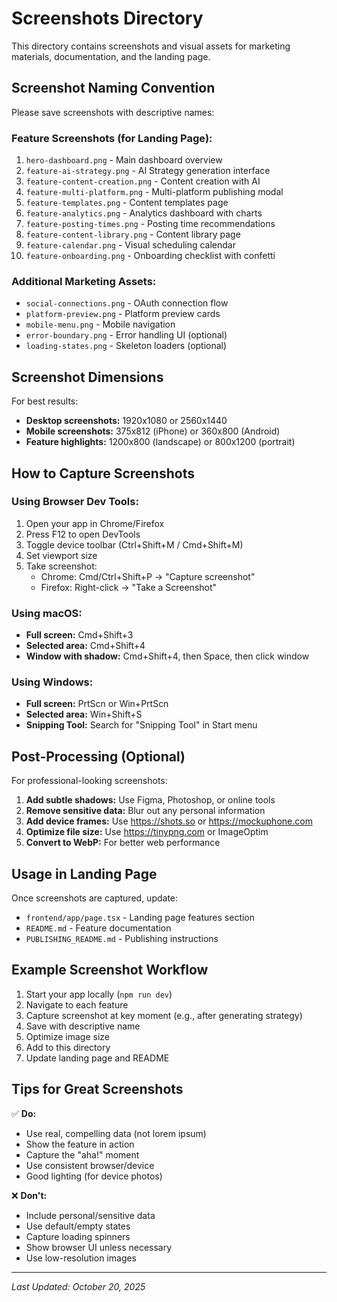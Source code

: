 # Screenshots Directory

This directory contains screenshots and visual assets for marketing materials, documentation, and the landing page.

## Screenshot Naming Convention

Please save screenshots with descriptive names:

### Feature Screenshots (for Landing Page):
1. `hero-dashboard.png` - Main dashboard overview
2. `feature-ai-strategy.png` - AI Strategy generation interface
3. `feature-content-creation.png` - Content creation with AI
4. `feature-multi-platform.png` - Multi-platform publishing modal
5. `feature-templates.png` - Content templates page
6. `feature-analytics.png` - Analytics dashboard with charts
7. `feature-posting-times.png` - Posting time recommendations
8. `feature-content-library.png` - Content library page
9. `feature-calendar.png` - Visual scheduling calendar
10. `feature-onboarding.png` - Onboarding checklist with confetti

### Additional Marketing Assets:
- `social-connections.png` - OAuth connection flow
- `platform-preview.png` - Platform preview cards
- `mobile-menu.png` - Mobile navigation
- `error-boundary.png` - Error handling UI (optional)
- `loading-states.png` - Skeleton loaders (optional)

## Screenshot Dimensions

For best results:
- **Desktop screenshots:** 1920x1080 or 2560x1440
- **Mobile screenshots:** 375x812 (iPhone) or 360x800 (Android)
- **Feature highlights:** 1200x800 (landscape) or 800x1200 (portrait)

## How to Capture Screenshots

### Using Browser Dev Tools:
1. Open your app in Chrome/Firefox
2. Press F12 to open DevTools
3. Toggle device toolbar (Ctrl+Shift+M / Cmd+Shift+M)
4. Set viewport size
5. Take screenshot:
   - Chrome: Cmd/Ctrl+Shift+P → "Capture screenshot"
   - Firefox: Right-click → "Take a Screenshot"

### Using macOS:
- **Full screen:** Cmd+Shift+3
- **Selected area:** Cmd+Shift+4
- **Window with shadow:** Cmd+Shift+4, then Space, then click window

### Using Windows:
- **Full screen:** PrtScn or Win+PrtScn
- **Selected area:** Win+Shift+S
- **Snipping Tool:** Search for "Snipping Tool" in Start menu

## Post-Processing (Optional)

For professional-looking screenshots:
1. **Add subtle shadows:** Use Figma, Photoshop, or online tools
2. **Remove sensitive data:** Blur out any personal information
3. **Add device frames:** Use https://shots.so or https://mockuphone.com
4. **Optimize file size:** Use https://tinypng.com or ImageOptim
5. **Convert to WebP:** For better web performance

## Usage in Landing Page

Once screenshots are captured, update:
- `frontend/app/page.tsx` - Landing page features section
- `README.md` - Feature documentation
- `PUBLISHING_README.md` - Publishing instructions

## Example Screenshot Workflow

1. Start your app locally (`npm run dev`)
2. Navigate to each feature
3. Capture screenshot at key moment (e.g., after generating strategy)
4. Save with descriptive name
5. Optimize image size
6. Add to this directory
7. Update landing page and README

## Tips for Great Screenshots

✅ **Do:**
- Use real, compelling data (not lorem ipsum)
- Show the feature in action
- Capture the "aha!" moment
- Use consistent browser/device
- Good lighting (for device photos)

❌ **Don't:**
- Include personal/sensitive data
- Use default/empty states
- Capture loading spinners
- Show browser UI unless necessary
- Use low-resolution images

---

*Last Updated: October 20, 2025*
